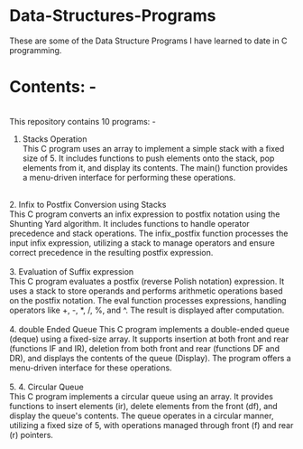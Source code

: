 # Data-Structures-Programs
These are some of the Data Structure Programs I have learned to date in C programming.
<br>
# Contents: -
<br>This repository contains 10 programs: -
1. Stacks Operation<br>
This C program uses an array to implement a simple stack with a fixed size of 5. It includes functions to push elements onto the stack, pop elements from it, and display its contents. The main() function provides a menu-driven interface for performing these operations.
<br>
2. Infix to Postfix Conversion using Stacks
<br>
This C program converts an infix expression to postfix notation using the Shunting Yard algorithm. It includes functions to handle operator precedence and stack operations. The infix_postfix function processes the input infix expression, utilizing a stack to manage operators and ensure correct precedence in the resulting postfix expression.
<br>
<br>
3. Evaluation of Suffix expression
<br>
This C program evaluates a postfix (reverse Polish notation) expression. It uses a stack to store operands and performs arithmetic operations based on the postfix notation. The eval function processes expressions, handling operators like +, -, *, /, %, and ^. The result is displayed after computation.
<br>
<br>
4. double Ended Queue
This C program implements a double-ended queue (deque) using a fixed-size array. It supports insertion at both front and rear (functions IF and IR), deletion from both front and rear (functions DF and DR), and displays the contents of the queue (Display). The program offers a menu-driven interface for these operations.
<br>
<br>
5.
4. Circular Queue
 <br>
This C program implements a circular queue using an array. It provides functions to insert elements (ir), delete elements from the front (df), and display the queue's contents. The queue operates in a circular manner, utilizing a fixed size of 5, with operations managed through front (f) and rear (r) pointers.
<br>
<br>
